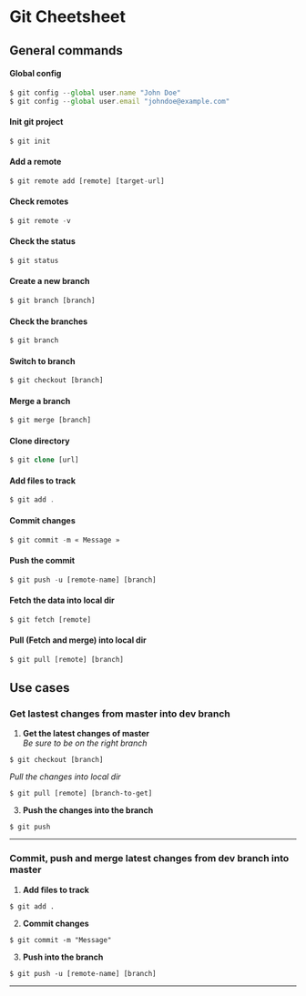 # Git Cheetsheet
## General commands
#### Global config
```javascript
$ git config --global user.name "John Doe"
$ git config --global user.email "johndoe@example.com"
```
#### Init git project
```php
$ git init
```
#### Add a remote
```php
$ git remote add [remote] [target-url]
```
#### Check remotes
```php
$ git remote -v
```
#### Check the status
```php
$ git status
```
#### Create a new branch
```php
$ git branch [branch]
```
#### Check the branches
```php
$ git branch
```
#### Switch to branch
```php
$ git checkout [branch]
```
#### Merge a branch
```php
$ git merge [branch]
```
#### Clone directory
```php
$ git clone [url]
```
#### Add files to track
```php
$ git add .
```
#### Commit changes
```php
$ git commit -m « Message »
```
#### Push the commit
```php
$ git push -u [remote-name] [branch]
```
#### Fetch the data into local dir
```php
$ git fetch [remote]
```
#### Pull (Fetch and merge) into local dir
```php
$ git pull [remote] [branch]
```

## Use cases
### Get lastest changes from master into dev branch
1. **Get the latest changes of master**  
*Be sure to be on the right branch*  
```
$ git checkout [branch]
```  
*Pull the changes into local dir*  
```
$ git pull [remote] [branch-to-get]
```

3. **Push the changes into the branch**  
```
$ git push
```

----

### Commit, push and merge latest changes from dev branch into master
1. **Add files to track**  
```
$ git add .
```

2. **Commit changes**  
```
$ git commit -m "Message"
```

3. **Push into the branch**  
```
$ git push -u [remote-name] [branch]
```

----
